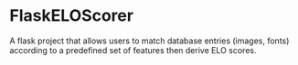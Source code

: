 # FlaskELOScorer

A flask project that allows users to match database entries (images, fonts) according to a predefined set of features then derive ELO scores.
